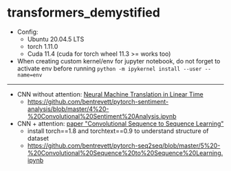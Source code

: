 # transformers_demystified

- Config:
    - Ubuntu 20.04.5 LTS
    - torch 1.11.0
    - Cuda 11.4 (cuda for torch wheel 11.3 >= works too)
- When creating custom kernel/env for jupyter notebook, do not forget to activate env before running `python -m ipykernel install --user --name=env`
---
- CNN without attention: [Neural Machine Translation in Linear Time](https://arxiv.org/abs/1610.10099)
    - https://github.com/bentrevett/pytorch-sentiment-analysis/blob/master/4%20-%20Convolutional%20Sentiment%20Analysis.ipynb
- CNN  + attention: [paper "Convolutional Sequence to Sequence Learning"](https://arxiv.org/pdf/1705.03122.pdf)
    - install torch==1.8 and torchtext==0.9 to understand structure of dataset
    - https://github.com/bentrevett/pytorch-seq2seq/blob/master/5%20-%20Convolutional%20Sequence%20to%20Sequence%20Learning.ipynb